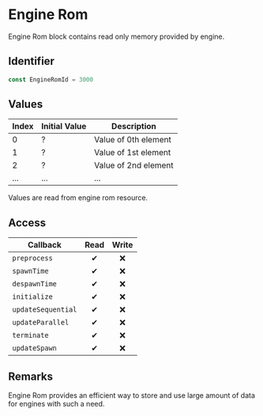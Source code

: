 # Engine Rom

Engine Rom block contains read only memory provided by engine.

## Identifier

```ts
const EngineRomId = 3000
```

## Values

| Index | Initial Value | Description          |
| ----- | ------------- | -------------------- |
| 0     | ?             | Value of 0th element |
| 1     | ?             | Value of 1st element |
| 2     | ?             | Value of 2nd element |
| ...   | ...           | ...                  |

Values are read from engine rom resource.

## Access

| Callback           | Read | Write |
| ------------------ | :--: | :---: |
| `preprocess`       |  ✔   |  ❌   |
| `spawnTime`        |  ✔   |  ❌   |
| `despawnTime`      |  ✔   |  ❌   |
| `initialize`       |  ✔   |  ❌   |
| `updateSequential` |  ✔   |  ❌   |
| `updateParallel`   |  ✔   |  ❌   |
| `terminate`        |  ✔   |  ❌   |
| `updateSpawn`      |  ✔   |  ❌   |

## Remarks

Engine Rom provides an efficient way to store and use large amount of data for engines with such a need.
